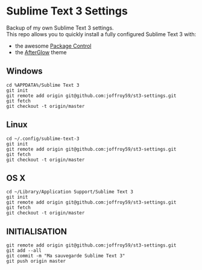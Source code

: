 Sublime Text 3 Settings
=======================

Backup of my own Sublime Text 3 settings.  
This repo allows you to quickly install a fully configured Sublime Text 3 with:

 - the awesome [Package Control](https://github.com/wbond/sublime_package_control) 
 - the [AfterGlow](https://github.com/YabataDesign/afterglow-theme) theme

Windows
-------

    cd %APPDATA%/Sublime Text 3
    git init
    git remote add origin git@github.com:joffroy59/st3-settings.git
    git fetch
    git checkout -t origin/master

Linux
-----

    cd ~/.config/sublime-text-3
    git init
    git remote add origin git@github.com:joffroy59/st3-settings.git
    git fetch
    git checkout -t origin/master

OS X
----

    cd ~/Library/Application Support/Sublime Text 3
    git init
    git remote add origin git@github.com:joffroy59/st3-settings.git
    git fetch
    git checkout -t origin/master

INITIALISATION
----

    git remote add origin git@github.com:joffroy59/st3-settings.git
    git add --all
    git commit -m "Ma sauvegarde Sublime Text 3"
    git push origin master
